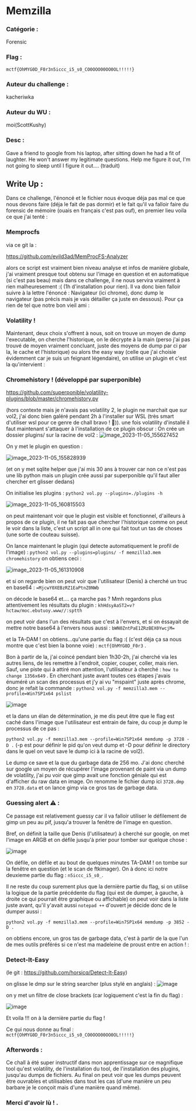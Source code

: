 # Memzilla

### Catégorie :
Forensic

### Flag : 
```mctf{OhMYG0D_F0r3n5iccc_i5_s0_CO0OOO00OO0OL!!!!!}```

### Auteur du challenge :
kacheriwka

### Auteur du WU :
moi(ScottKushy)

### Desc : 
Gave a friend to google from his laptop, after sitting down he had a fit of laughter. He won't answer my legitimate questions. Help me figure it out, I'm not going to sleep until I figure it out.... (traduit)

## Write Up :

Dans ce challenge, l'énoncé et le fichier nous évoque déja pas mal ce que nous devons faire (déja le fait de pas dormir) et le fait qu'il va falloir faire du forensic de mémoire (ouais en français c'est pas ouf), en premier lieu voila ce que j'ai tenté : 
### Memprocfs 
via ce git la : 

https://github.com/evild3ad/MemProcFS-Analyzer

alors ce script est vraiment bien niveau analyse et infos de manière globale, j'ai vraiment presque tout obtenu sur l'image en question et en automatique (si c'est pas beau) mais dans ce challenge, il ne nous servira vraiment à rien malheuresement :( (1h d'installation pour rien).
Il va donc bien falloir suivre à la lettre l'énoncé : Navigateur (ici chrome), donc dump le navigateur (pas précis mais je vais détailler ça juste en dessous). Pour ça rien de tel que notre bon vieil ami : 
### Volatility !

Maintenant, deux choix s'offrent à nous, soit on trouve un moyen de dump l'executable, on cherche l'historique, on le décrypte à la main (perso j'ai pas trouvé de moyen vraiment concluant, juste des moyens de dump par ci par la, le cache et l'historique) ou alors the easy way (celle que j'ai choisie évidemment car je suis un feignant légendaire), on utilise un plugin et c'est la qu'intervient : 
### Chromehistory ! (développé par superponible)

https://github.com/superponible/volatility-plugins/blob/master/chromehistory.py

(hors contexte mais je n'avais pas volatility 2, le plugin ne marchait que sur vol2, j'ai donc bien galéré pendant 2h à l'installer sur WSL (très smart d'utiliser wsl pour ce genre de chall bravo ! 🤦)).
une fois volatility d'installé il faut maintenant s'attaquer à l'installation de ce plugin obscur : 
On crée un dossier plugins/ sur la racine de vol2 :
![image_2023-11-05_155627452](https://github.com/xTommyBoy/Memzilla/assets/66128183/315754a8-2f8c-4c39-a3b2-8febc59a2737)

On y met le plugin en question :

![image_2023-11-05_155828939](https://github.com/xTommyBoy/Memzilla/assets/66128183/190b64f9-da71-437a-bcfa-aa1b3e60c558)
<p> (et on y met sqlite helper que j'ai mis 30 ans à trouver car non ce n'est pas une lib python mais un plugin crée aussi par superponible qu'il faut aller chercher ert glisser dedans) </p>

On initialise les plugins : ```python2 vol.py --plugins=./plugins -h```

![image_2023-11-05_160815503](https://github.com/xTommyBoy/Memzilla/assets/66128183/2c36ff2b-9acf-470b-a48c-55a10c6fc338)

on peut maintenant voir que le plugin est visible et fonctionnel, d'ailleurs à propos de ce plugin, il ne fait pas que chercher l'historique comme on peut le voir dans la liste, c'est un script all in one qui fait tout un tas de choses (une sorte de couteau suisse).

On lance maintenant le plugin (qui detecte automatiquement le profil de l'image) : ```python2 vol.py --plugins=plugins/ -f memzilla3.mem chromehistory```
on obtiens ceci : 

![image_2023-11-05_161310908](https://github.com/xTommyBoy/Memzilla/assets/66128183/a94c2ae8-2243-4a86-a511-8f568c95fe66)

et si on regarde bien on peut voir que l'utilisateur (Denis) à cherché un truc en base64 : ```=MjcwY0XEBzRZ1EaPtnZ0NWb```

on décode le base64 et.... ça marche pas ? Mmh regardons plus attentivement les résultats du plugin : ```khHdsyAaST2=v?hctaw/moc.ebutuoy.www//:sptth```

on peut voir dans l'un des résultats que c'est à l'envers, et si on éssayait de mettre notre base64 à l'envers nous aussi : ```bWN0ZntPaE1ZRzBEX0YwcjM=```

et la TA-DAM ! on obtiens...qu'une partie du flag :( (c'est déja ça sa nous montre que c'est bien la bonne voie) : ```mctf{OhMYG0D_F0r3``` .

Bon à partir de la, j'ai coincé pendant bien 1h30-2h, j'ai cherché via les autres liens, de les remettre à l'endroit, copier, couper, coller, mais rien. Sauf, une piste qui à attiré mon attention, 
l'utilisateur à cherché : ```how to change 1356x649``` . En cherchant juste avant toutes ces étapes j'avais énuméré un scan des processus et j'y ai vu "mspaint" juste après chrome, donc je refait la commande :
```python2 vol.py -f memzilla3.mem --profile=Win7SP1x64 pslist```

![image](https://github.com/xTommyBoy/Memzilla/assets/66128183/278d62cd-353a-47ab-9d39-e95dea6608e1)

et la dans un élan de détermination, je me dis peut être que le flag est caché dans l'image que l'utilisateur est entrain de faire, du coup je dump le processus de ce pas :

```python2 vol.py -f memzilla3.mem --profile=Win7SP1x64 memdump -p 3728 -D .```
(-p est pour définir le pid qu'on veut dump et -D pour définir le directory dans le quel on veut save le dump ici à la racine de vol2).

Le dump ce save et la que du garbage data de 256 mo. J'ai donc cherché sur google un moyen de récupérer l'image provenant de paint via un dump de volatility, j'ai pu voir que gimp avait une fonction géniale qui est d'afficher du raw data en image.
On renomme le fichier dump ici ```3728.dmp``` en ```3728.data``` et on lance gimp via ce gros tas de garbage data.

### Guessing alert ⚠️ : 
Ce passage est relativement guessy car il va falloir utiliser le défilement de gimp un peu au pif, jusqu'a trouver la fenêtre de l'image en question.

Bref, on définit la taille que Denis (l'utilisateur) à cherché sur google, on met l'image en ARGB et on défile jusqu'à prier pour tomber sur quelque chose : 

![image](https://github.com/xTommyBoy/Memzilla/assets/66128183/aaacee40-9c78-4aed-815f-65a96b8daca8)

On défile, on défile et au bout de quelques minutes TA-DAM ! on tombe sur la fenêtre en question (et le scan de ftkimager).
On à donc ici notre deuxieme partie du flag : ```n5iccc_i5_s0_```.

Il ne reste du coup surement plus que la dernière partie du flag, si on utilise la logique de la partie précédente du flag (qui est de dumper, à gauche, à droite ce qui pourrait être graphique ou affichable) on peut voir dans la liste juste avant, qu'il y'avait aussi ```notepad ++``` d'ouvert
je décide donc de le dumper aussi : 

```python2 vol.py -f memzilla3.mem --profile=Win7SP1x64 memdump -p 3852 -D .```

on obtiens encore, un gros tas de garbage data, c'est à partir de la que l'un de mes outils préférés si ce n'est ma madeleine de proust entre en action ! : 
### Detect-It-Easy 
(le git : https://github.com/horsicq/Detect-It-Easy)

on glisse le dmp sur le string searcher (plus stylé en anglais) : 
![image](https://github.com/xTommyBoy/Memzilla/assets/66128183/34363660-e442-4175-84de-f32d190536d1)

on y met un filtre de close brackets (car logiquement c'est la fin du flag) : 

![image](https://github.com/xTommyBoy/Memzilla/assets/66128183/9c3505f3-cd6d-456a-8fd8-b04d9aa68e2b)

Et voila !!! on à la dernière partie du flag ! 

Ce qui nous donne au final : ```mctf{OhMYG0D_F0r3n5iccc_i5_s0_CO0OOO00OO0OL!!!!!}```

### Afterwords : 

Ce chall à été super instructif dans mon apprentissage sur ce magnifique tool qu'est volatility, de l'installation du tool, de l'installation des plugins, jusqu'au dumps de fichiers. Au final on peut voir que les dumps peuvent être ouvrables et utilisables dans tout les cas (d'une manière un peu barbare je le conçoit mais d'une manière quand même).

### Merci d'avoir lù ! .

